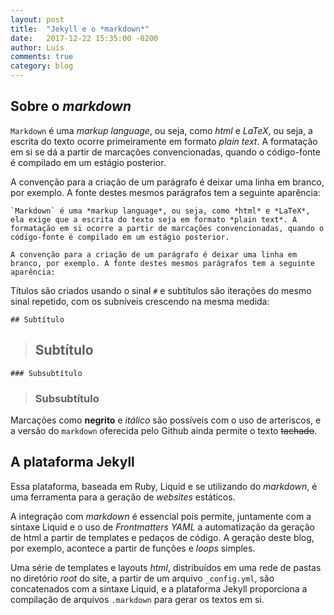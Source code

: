 ```yaml
---
layout: post
title:  "Jekyll e o *markdown*"
date:   2017-12-22 15:35:00 -0200
author: Luís
comments: true
category: blog
---
```


## Sobre o *markdown*

`Markdown` é uma *markup language*, ou seja, como *html* e *LaTeX*, ou seja, a escrita do texto ocorre primeiramente em formato *plain text*. A formatação em si se dá a partir de marcações convencionadas, quando o código-fonte é compilado em um estágio posterior.

A convenção para a criação de um parágrafo é deixar uma linha em branco, por exemplo. A fonte destes mesmos parágrafos tem a seguinte aparência:

```plain-text
`Markdown` é uma *markup language*, ou seja, como *html* e *LaTeX*, ela exige que a escrita do texto seja em formato *plain text*. A formatação em si ocorre a partir de marcações convencionadas, quando o código-fonte é compilado em um estágio posterior.

A convenção para a criação de um parágrafo é deixar uma linha em branco, por exemplo. A fonte destes mesmos parágrafos tem a seguinte aparência:
```

Títulos são criados usando o sinal ` # ` e subtítulos são iterações do mesmo sinal repetido, com os subníveis crescendo na mesma medida: 
```plain-text
## Subtítulo
```

> ## Subtítulo

```
### Subsubtítulo
```
> ### Subsubtítulo

Marcações como **negrito** e *itálico* são possíveis com o uso de arteriscos, e a versão do `markdown` oferecida pelo Github ainda permite o texto ~~tachado~~.

## A plataforma Jekyll

Essa plataforma, baseada em Ruby, Liquid e se utilizando do *markdown*, é uma ferramenta para a geração de *websites* estáticos.

A integração com *markdown* é essencial pois permite, juntamente com a sintaxe Liquid e o uso de *Frontmatters YAML* a automatização da geração de html a partir de templates e pedaços de código. A geração deste blog, por exemplo, acontece a partir de funções e *loops* simples.

Uma série de templates e layouts *html*, distribuídos em uma rede de pastas no diretório *root* do site, a partir de um arquivo `_config.yml`, são concatenados com a sintaxe Liquid, e a plataforma Jekyll proporciona a compilação de arquivos `.markdown` para gerar os textos em si.

